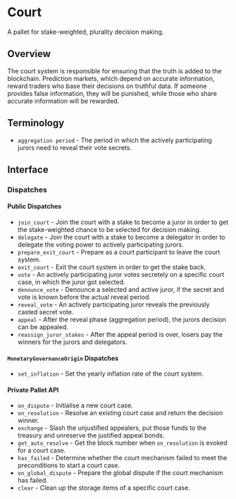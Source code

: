 # Court

A pallet for stake-weighted, plurality decision making.

## Overview

The court system is responsible for ensuring that the truth is added to the blockchain. 
Prediction markets, which depend on accurate information, 
reward traders who base their decisions on truthful data.
If someone provides false information, they will be punished, 
while those who share accurate information will be rewarded.

## Terminology

- `aggregation period` - The period in which the actively participating jurors 
    need to reveal their vote secrets.

## Interface

### Dispatches

#### Public Dispatches

- `join_court` - Join the court with a stake to become a juror in order to get the stake-weighted 
    chance to be selected for decision making.
- `delegate` - Join the court with a stake to become a delegator in order to 
    delegate the voting power to actively participating jurors.
- `prepare_exit_court` - Prepare as a court participant to leave the court system.
- `exit_court` - Exit the court system in order to get the stake back.
- `vote` - An actively participating juror votes secretely on a specific court case, 
    in which the juror got selected.
- `denounce_vote` - Denounce a selected and active juror, if the secret and 
    vote is known before the actual reveal period.
- `reveal_vote` - An actively participating juror reveals the previously casted secret vote.
- `appeal` - After the reveal phase (aggregation period), the jurors decision can be appealed.
- `reassign_juror_stakes` - After the appeal period is over, 
    losers pay the winners for the jurors and delegators.

#### `MonetaryGovernanceOrigin` Dispatches

- `set_inflation` - Set the yearly inflation rate of the court system.

#### Private Pallet API

- `on_dispute` - Initialise a new court case.
- `on_resolution` - Resolve an existing court case and return the decision winner.
- `exchange` - Slash the unjustified appealers, put those funds to the treasury
    and unreserve the justified appeal bonds.
- `get_auto_resolve` - Get the block number when `on_resolution` is evoked for a court case.
- `has_failed` - Determine whether the court mechanism failed 
    to meet the preconditions to start a court case.
- `on_global_dispute` - Prepare the global dispute if the court mechanism has failed.
- `clear` - Clean up the storage items of a specific court case.